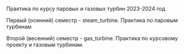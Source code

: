 Практика по курсу паровых и газовых турбин 2023-2024 год

Первый (осенний) семестр - steam_turbine. Практика по паровым турбинам

Второй (весенний) семестр - gas_turbine. Практика по курсовому проекту и газовым турбинам.
